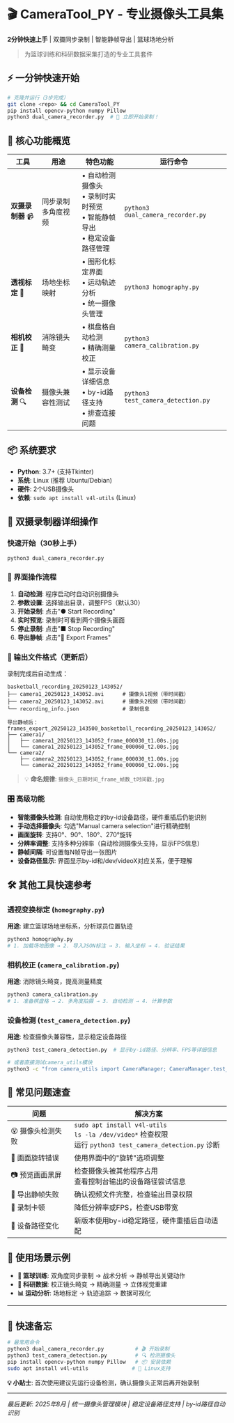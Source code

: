 # 🎬 CameraTool_PY - 专业摄像头工具集

**2分钟快速上手** | 双摄同步录制 | 智能静帧导出 | 篮球场地分析

> 为篮球训练和科研数据采集打造的专业工具套件

## ⚡ 一分钟快速开始

```bash
# 克隆并运行（3步完成）
git clone <repo> && cd CameraTool_PY
pip install opencv-python numpy Pillow
python3 dual_camera_recorder.py  # 🚀 立即开始录制！
```

## 🎯 核心功能概览

| 工具 | 用途 | 特色功能 | 运行命令 |
|------|------|----------|----------|
| **双摄录制器** 📹 | 同步录制多角度视频 | • 自动检测摄像头<br>• 录制时实时预览<br>• 智能静帧导出<br>• 稳定设备路径管理 | `python3 dual_camera_recorder.py` |
| **透视标定** 📐 | 场地坐标映射 | • 图形化标定界面<br>• 运动轨迹分析<br>• 统一摄像头管理 | `python3 homography.py` |
| **相机校正** 🔧 | 消除镜头畸变 | • 棋盘格自动检测<br>• 精确测量校正 | `python3 camera_calibration.py` |
| **设备检测** 🔍 | 摄像头兼容性测试 | • 显示设备详细信息<br>• by-id路径支持<br>• 排查连接问题 | `python3 test_camera_detection.py` |

## 📦 系统要求

- **Python**: 3.7+ (支持Tkinter)
- **系统**: Linux (推荐 Ubuntu/Debian)  
- **硬件**: 2个USB摄像头
- **依赖**: `sudo apt install v4l-utils` (Linux)

## 🚀 双摄录制器详细操作

### 快速开始（30秒上手）
```bash
python3 dual_camera_recorder.py
```

### 📱 界面操作流程
1. **自动检测**: 程序启动时自动识别摄像头
2. **参数设置**: 选择输出目录，调整FPS（默认30）
3. **开始录制**: 点击"● Start Recording"
4. **实时预览**: 录制时可看到两个摄像头画面
5. **停止录制**: 点击"■ Stop Recording"
6. **导出静帧**: 点击"📸 Export Frames"

### 📁 输出文件格式（更新后）

录制完成后自动生成：
```
basketball_recording_20250123_143052/
├── camera1_20250123_143052.avi      # 摄像头1视频（带时间戳）
├── camera2_20250123_143052.avi      # 摄像头2视频（带时间戳）
└── recording_info.json              # 录制信息

导出静帧后：
frames_export_20250123_143500_basketball_recording_20250123_143052/
├── camera1/
│   ├── camera1_20250123_143052_frame_000030_t1.00s.jpg
│   └── camera1_20250123_143052_frame_000060_t2.00s.jpg
└── camera2/
    ├── camera2_20250123_143052_frame_000030_t1.00s.jpg
    └── camera2_20250123_143052_frame_000060_t2.00s.jpg
```

> 💡 **命名规律**: `摄像头_日期时间_frame_帧数_t时间戳.jpg`

### 🎛️ 高级功能

- **智能摄像头检测**: 自动使用稳定的by-id设备路径，硬件重插后仍能识别
- **手动选择摄像头**: 勾选"Manual camera selection"进行精确控制
- **画面旋转**: 支持0°、90°、180°、270°旋转
- **分辨率调整**: 支持多种分辨率（自动检测摄像头支持，显示FPS信息）
- **静帧间隔**: 可设置每N帧导出一张图片
- **设备路径显示**: 界面显示by-id和/dev/videoX对应关系，便于理解

## 🛠️ 其他工具快速参考

### 透视变换标定 (`homography.py`)
**用途**: 建立篮球场地坐标系，分析球员位置轨迹
```bash
python3 homography.py
# 1. 加载场地图像 → 2. 导入JSON标注 → 3. 输入坐标 → 4. 验证结果
```

### 相机校正 (`camera_calibration.py`) 
**用途**: 消除镜头畸变，提高测量精度
```bash
python3 camera_calibration.py
# 1. 准备棋盘格 → 2. 多角度拍摄 → 3. 自动检测 → 4. 计算参数
```

### 设备检测 (`test_camera_detection.py`)
**用途**: 检查摄像头兼容性，显示稳定设备路径
```bash
python3 test_camera_detection.py  # 显示by-id路径、分辨率、FPS等详细信息

# 或者直接测试camera_utils模块
python3 -c "from camera_utils import CameraManager; CameraManager.test_camera_detection()"
```

## 🚨 常见问题速查

| 问题 | 解决方案 |
|------|----------|
| 😵 摄像头检测失败 | `sudo apt install v4l-utils`<br>`ls -la /dev/video*` 检查权限<br>运行 `python3 test_camera_detection.py` 诊断 |
| 🔄 画面旋转错误 | 使用界面中的"旋转"选项调整 |
| 📷 预览画面黑屏 | 检查摄像头被其他程序占用<br>查看控制台输出的设备路径尝试信息 |
| 💾 导出静帧失败 | 确认视频文件完整，检查输出目录权限 |
| 🐌 录制卡顿 | 降低分辨率或FPS，检查USB带宽 |
| 🔌 设备路径变化 | 新版本使用by-id稳定路径，硬件重插后自动适配 |

## 🎯 使用场景示例

- **🏀 篮球训练**: 双角度同步录制 → 战术分析 → 静帧导出关键动作
- **🔬 科研数据**: 校正镜头畸变 → 精确测量 → 立体视觉重建  
- **📊 运动分析**: 场地标定 → 轨迹追踪 → 数据可视化

---

## 📝 快速备忘

```bash
# 最常用命令
python3 dual_camera_recorder.py          # 🎬 开始录制
python3 test_camera_detection.py         # 🔍 检测摄像头
pip install opencv-python numpy Pillow   # 📦 安装依赖
sudo apt install v4l-utils              # 🔧 Linux支持
```

**💡 小贴士**: 首次使用建议先运行设备检测，确认摄像头正常后再开始录制

---
*最后更新: 2025年8月 | 统一摄像头管理模块 | 稳定设备路径支持 | by-id路径自动识别*